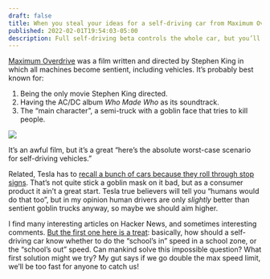```yaml
---
draft: false
title: When you steal your ideas for a self-driving car from Maximum Overdrive
published: 2022-02-01T19:54:03-05:00
description: Full self-driving beta controls the whole car, but you’ll only need the edge of your seat!
---
```

[Maximum Overdrive][1] was a film written and directed by Stephen King in which all machines become sentient, including vehicles. It’s probably best known for:

1. Being the only movie Stephen King directed.
2. Having the AC/DC album _Who Made Who_ as its soundtrack.
3. The “main character”, a semi-truck with a goblin face that tries to kill people.

![][image-1]

It’s an awful film, but it’s a great “here’s the absolute worst-case scenario for self-driving vehicles.”

Related, Tesla has to [recall a bunch of cars because they roll through stop signs][2]. That’s not quite stick a goblin mask on it bad, but as a consumer product it ain’t a great start. Tesla true believers will tell you “humans would do that too”, but in my opinion human drivers are only _slightly_ better than sentient goblin trucks anyway, so maybe we should aim higher.

I find many interesting articles on Hacker News, and sometimes interesting comments. [But the first one here is a treat][3]: basically, how should a self-driving car know whether to do the “school’s in” speed in a school zone, or the “school’s out” speed. Can mankind solve this impossible question? What first solution might we try? My gut says if we go double the max speed limit, we’ll be too fast for anyone to catch us!

[1]:	https://en.wikipedia.org/wiki/Maximum_Overdrive
[2]:	https://www.reuters.com/business/autos-transportation/tesla-recalls-nearly-54000-us-vehicles-rolling-stop-software-feature-2022-02-01/
[3]:	https://news.ycombinator.com/item?id=30164317

[image-1]:	/assets/images/2022/maximum-overdrive.png